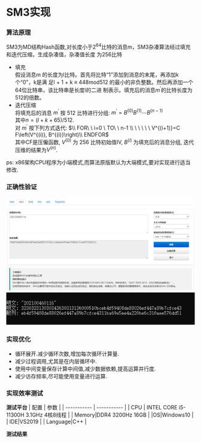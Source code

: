 # SM3实现
### 算法原理
SM3为MD结构Hash函数,对长度小于$2^{64}$比特的消息m，SM3杂凑算法经过填充和迭代压缩，生成杂凑值，杂凑值长度
为256比特

- 填充  
  假设消息m 的长度为l比特。首先将比特“1”添加到消息的末尾，再添加k 个“0”，k是满
足l + 1 + k ≡ 448mod512 的最小的非负整数。然后再添加一个64位比特串，该比特串是长度l的二进
制表示。填充后的消息$m^{\prime}$的比特长度为512的倍数。
- 迭代压缩  
将填充后的消息  $m^{\prime}$  按 512 比特进行分组: $m^{\prime}=B^{(0)} B^{(1)} \cdots B^{(n-1)}$  
其中$n=(l+k+65) / 512$.  
对 $m^{\prime}$ 按下列方式迭代: 
$\\ FOR\ \ i=0 \ TO\ \ n-1 \\
\ \ \ \ \ V^{(i+1)}=C F\left(V^{(i)}, B^{(i)}\right)\\
ENDFOR$  
其中CF是压僱函数,  $V^{(0)}$  为 256 比特初始值IV, $B^{(i)}$ 为填充后的消息分组, 迭代压维的结果为$V^{(n)}$.

ps: x86架构CPU程序为小端模式,而算法原版默认为大端模式,要对实现进行适当修改.


### 正确性验证
![正确性](.\\picture\\prove.png)
![正确性](.\\picture\\prove2.png)


### 实现优化
- 循环展开.减少循环次数,增加每次循环计算量.
- 减少过程调用,尤其是在内层循环中.
- 使用中间变量保存计算中间值,减少数据依赖,提高运算并行度.
- 减少访存频率,尽可能使用变量进行运算.


### 实现效率测试
**测试平台**
| 配置    | 参数 |
| ----------- | ----------- |
| CPU         | INTEL CORE i5-11300H 3.1GHz 4核8线程       |
| Memory|DDR4 3200Hz 16GB     |
|OS|Windows10      |
| IDE|VS2019      |
| Language|C++     |

**测试结果**
